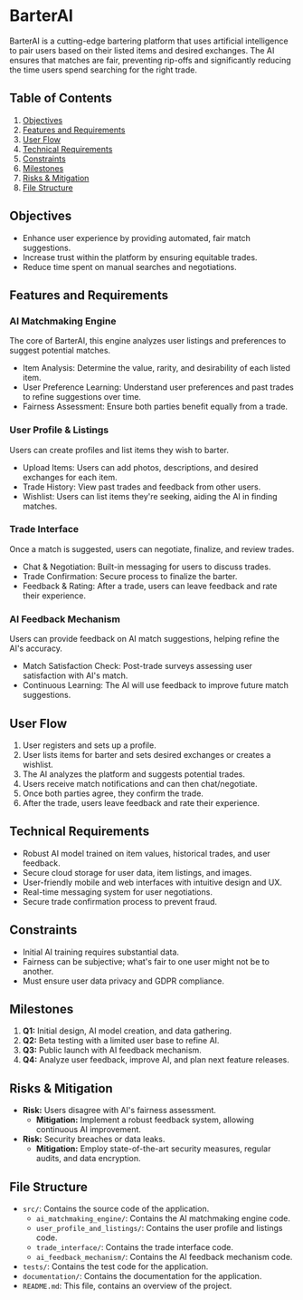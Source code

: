 # BarterAI

BarterAI is a cutting-edge bartering platform that uses artificial intelligence to pair users based on their listed items and desired exchanges. The AI ensures that matches are fair, preventing rip-offs and significantly reducing the time users spend searching for the right trade.

## Table of Contents

1. [Objectives](#objectives)
2. [Features and Requirements](#features-and-requirements)
3. [User Flow](#user-flow)
4. [Technical Requirements](#technical-requirements)
5. [Constraints](#constraints)
6. [Milestones](#milestones)
7. [Risks & Mitigation](#risks-and-mitigation)
8. [File Structure](#file-structure)

## Objectives <a name="objectives"></a>

- Enhance user experience by providing automated, fair match suggestions.
- Increase trust within the platform by ensuring equitable trades.
- Reduce time spent on manual searches and negotiations.

## Features and Requirements <a name="features-and-requirements"></a>

### AI Matchmaking Engine

The core of BarterAI, this engine analyzes user listings and preferences to suggest potential matches.

- Item Analysis: Determine the value, rarity, and desirability of each listed item.
- User Preference Learning: Understand user preferences and past trades to refine suggestions over time.
- Fairness Assessment: Ensure both parties benefit equally from a trade.

### User Profile & Listings

Users can create profiles and list items they wish to barter.

- Upload Items: Users can add photos, descriptions, and desired exchanges for each item.
- Trade History: View past trades and feedback from other users.
- Wishlist: Users can list items they're seeking, aiding the AI in finding matches.

### Trade Interface

Once a match is suggested, users can negotiate, finalize, and review trades.

- Chat & Negotiation: Built-in messaging for users to discuss trades.
- Trade Confirmation: Secure process to finalize the barter.
- Feedback & Rating: After a trade, users can leave feedback and rate their experience.

### AI Feedback Mechanism

Users can provide feedback on AI match suggestions, helping refine the AI's accuracy.

- Match Satisfaction Check: Post-trade surveys assessing user satisfaction with AI's match.
- Continuous Learning: The AI will use feedback to improve future match suggestions.

## User Flow <a name="user-flow"></a>

1. User registers and sets up a profile.
2. User lists items for barter and sets desired exchanges or creates a wishlist.
3. The AI analyzes the platform and suggests potential trades.
4. Users receive match notifications and can then chat/negotiate.
5. Once both parties agree, they confirm the trade.
6. After the trade, users leave feedback and rate their experience.

## Technical Requirements <a name="technical-requirements"></a>

- Robust AI model trained on item values, historical trades, and user feedback.
- Secure cloud storage for user data, item listings, and images.
- User-friendly mobile and web interfaces with intuitive design and UX.
- Real-time messaging system for user negotiations.
- Secure trade confirmation process to prevent fraud.

## Constraints <a name="constraints"></a>

- Initial AI training requires substantial data.
- Fairness can be subjective; what's fair to one user might not be to another.
- Must ensure user data privacy and GDPR compliance.

## Milestones <a name="milestones"></a>

1. **Q1:** Initial design, AI model creation, and data gathering.
2. **Q2:** Beta testing with a limited user base to refine AI.
3. **Q3:** Public launch with AI feedback mechanism.
4. **Q4:** Analyze user feedback, improve AI, and plan next feature releases.

## Risks & Mitigation <a name="risks-and-mitigation"></a>

- **Risk:** Users disagree with AI's fairness assessment.
  - **Mitigation:** Implement a robust feedback system, allowing continuous AI improvement.
- **Risk:** Security breaches or data leaks.
  - **Mitigation:** Employ state-of-the-art security measures, regular audits, and data encryption.

## File Structure <a name="file-structure"></a>

- `src/`: Contains the source code of the application.
  - `ai_matchmaking_engine/`: Contains the AI matchmaking engine code.
  - `user_profile_and_listings/`: Contains the user profile and listings code.
  - `trade_interface/`: Contains the trade interface code.
  - `ai_feedback_mechanism/`: Contains the AI feedback mechanism code.
- `tests/`: Contains the test code for the application.
- `documentation/`: Contains the documentation for the application.
- `README.md`: This file, contains an overview of the project.